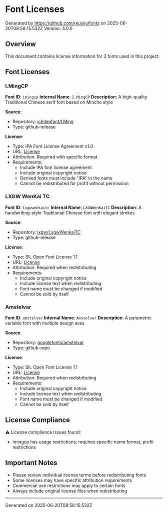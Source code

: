 # Font Licenses

Generated by https://github.com/reuixiy/fonts on 2025-06-20T08:58:15.532Z
Version: 4.0.0

## Overview

This document contains license information for 3 fonts used in this project.

## Font Licenses

### I.MingCP

**Font ID**: `imingcp`
**Internal Name**: `I.MingCP`
**Description**: A high-quality Traditional Chinese serif font based on Mincho style

**Source**:
- Repository: [ichitenfont/I.Ming](https://github.com/ichitenfont/I.Ming)
- Type: github-release

**License**:
- Type: IPA Font License Agreement v1.0
- URL: [License](https://github.com/ichitenfont/I.Ming/blob/master/LICENSE.md)
- Attribution: Required with specific format
- Requirements:
  - Include IPA font license agreement
  - Include original copyright notice
  - Derived fonts must include "IPA" in the name
  - Cannot be redistributed for profit without permission

### LXGW WenKai TC

**Font ID**: `lxgwwenkaitc`
**Internal Name**: `LXGWWenKaiTC`
**Description**: A handwriting-style Traditional Chinese font with elegant strokes

**Source**:
- Repository: [lxgw/LxgwWenkaiTC](https://github.com/lxgw/LxgwWenkaiTC)
- Type: github-release

**License**:
- Type: SIL Open Font License 1.1
- URL: [License](https://github.com/lxgw/LxgwWenkaiTC/blob/main/OFL.txt)
- Attribution: Required when redistributing
- Requirements:
  - Include original copyright notice
  - Include license text when redistributing
  - Font name must be changed if modified
  - Cannot be sold by itself

### Amstelvar

**Font ID**: `amstelvar`
**Internal Name**: `Amstelvar`
**Description**: A parametric variable font with multiple design axes

**Source**:
- Repository: [googlefonts/amstelvar](https://github.com/googlefonts/amstelvar)
- Type: github-repo

**License**:
- Type: SIL Open Font License 1.1
- URL: [License](https://github.com/googlefonts/amstelvar/blob/main/OFL.txt)
- Attribution: Required when redistributing
- Requirements:
  - Include original copyright notice
  - Include license text when redistributing
  - Font name must be changed if modified
  - Cannot be sold by itself

## License Compliance

⚠️ License compliance issues found:

- imingcp has usage restrictions: requires specific name format, profit restrictions

## Important Notes

- Please review individual license terms before redistributing fonts
- Some licenses may have specific attribution requirements
- Commercial use restrictions may apply to certain fonts
- Always include original license files when redistributing

---
Generated on 2025-06-20T08:58:15.532Z